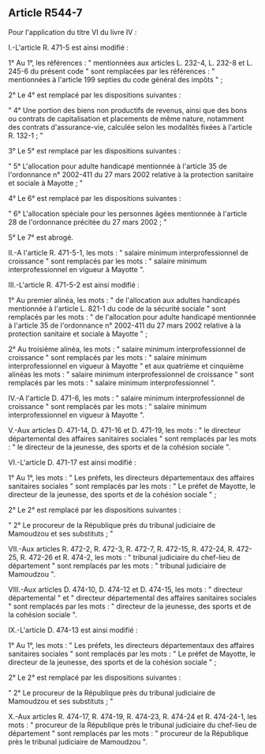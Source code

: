 ## Article R544-7

Pour l'application du titre VI du livre IV :

I.-L'article R. 471-5 est ainsi modifié :

1° Au 1°, les références : " mentionnées aux articles L. 232-4, L. 232-8 et L. 245-6 du présent code " sont
remplacées par les références : " mentionnées à l'article 199 septies du code général des impôts " ;

2° Le 4° est remplacé par les dispositions suivantes :

" 4° Une portion des biens non productifs de revenus, ainsi que des bons ou contrats de capitalisation et
placements de même nature, notamment des contrats d'assurance-vie, calculée selon les modalités fixées à
l'article R. 132-1 ; "

3° Le 5° est remplacé par les dispositions suivantes :

" 5° L'allocation pour adulte handicapé mentionnée à l'article 35 de l'ordonnance n° 2002-411 du 27 mars
2002 relative à la protection sanitaire et sociale à Mayotte ; "

4° Le 6° est remplacé par les dispositions suivantes :


" 6° L'allocation spéciale pour les personnes âgées mentionnée à l'article 28 de l'ordonnance précitée du 27
mars 2002 ; "

5° Le 7° est abrogé.

II.-A l'article R. 471-5-1, les mots : " salaire minimum interprofessionnel de croissance " sont remplacés par
les mots : " salaire minimum interprofessionnel en vigueur à Mayotte ".

III.-L'article R. 471-5-2 est ainsi modifié :

1° Au premier alinéa, les mots : " de l'allocation aux adultes handicapés mentionnée à l'article L. 821-1 du
code de la sécurité sociale " sont remplacés par les mots : " de l'allocation pour adulte handicapé mentionnée
à l'article 35 de l'ordonnance n° 2002-411 du 27 mars 2002 relative à la protection sanitaire et sociale à
Mayotte " ;

2° Au troisième alinéa, les mots : " salaire minimum interprofessionnel de croissance " sont remplacés
par les mots : " salaire minimum interprofessionnel en vigueur à Mayotte " et aux quatrième et cinquième
alinéas les mots : " salaire minimum interprofessionnel de croissance " sont remplacés par les mots : " salaire
minimum interprofessionnel ".

IV.-A l'article D. 471-6, les mots : " salaire minimum interprofessionnel de croissance " sont remplacés par
les mots : " salaire minimum interprofessionnel en vigueur à Mayotte ".

V.-Aux articles D. 471-14, D. 471-16 et D. 471-19, les mots : " le directeur départemental des affaires
sanitaires sociales " sont remplacés par les mots : " le directeur de la jeunesse, des sports et de la cohésion
sociale ".

VI.-L'article D. 471-17 est ainsi modifié :

1° Au 1°, les mots : " Les préfets, les directeurs départementaux des affaires sanitaires sociales " sont
remplacés par les mots : " Le préfet de Mayotte, le directeur de la jeunesse, des sports et de la cohésion
sociale " ;

2° Le 2° est remplacé par les dispositions suivantes :

" 2° Le procureur de la République près du tribunal judiciaire de Mamoudzou et ses substituts ; "

VII.-Aux articles R. 472-2, R. 472-3, R. 472-7, R. 472-15, R. 472-24, R. 472-25, R. 472-26 et R. 474-2, les
mots : " tribunal judiciaire du chef-lieu de département " sont remplacés par les mots : " tribunal judiciaire de
Mamoudzou ".

VIII.-Aux articles D. 474-10, D. 474-12 et D. 474-15, les mots : " directeur départemental " et " directeur
départemental des affaires sanitaires sociales " sont remplacés par les mots : " directeur de la jeunesse, des
sports et de la cohésion sociale ".

IX.-L'article D. 474-13 est ainsi modifié :

1° Au 1°, les mots : " Les préfets, les directeurs départementaux des affaires sanitaires sociales " sont
remplacés par les mots : " Le préfet de Mayotte, le directeur de la jeunesse, des sports et de la cohésion
sociale " ;

2° Le 2° est remplacé par les dispositions suivantes :

" 2° Le procureur de la République près du tribunal judiciaire de Mamoudzou et ses substituts ; "


X.-Aux articles R. 474-17, R. 474-19, R. 474-23, R. 474-24 et R. 474-24-1, les mots : " procureur de la
République près le tribunal judiciaire du chef-lieu de département " sont remplacés par les mots : " procureur
de la République près le tribunal judiciaire de Mamoudzou ".


